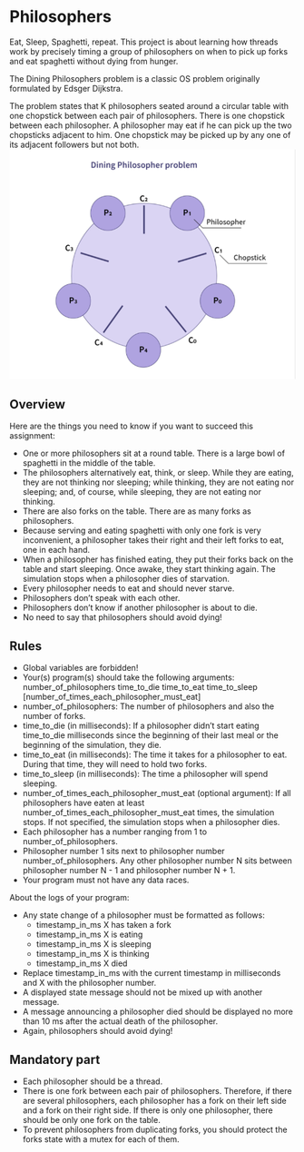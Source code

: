 # Philosophers
Eat, Sleep, Spaghetti, repeat. This project is about learning how threads work by precisely timing a group of philosophers on when to pick up forks and eat spaghetti without dying from hunger.

The Dining Philosophers problem is a classic OS problem originally formulated by Edsger Dijkstra. 

The problem states that K philosophers seated around a circular table with one chopstick between each pair of philosophers.
There is one chopstick between each philosopher. 
A philosopher may eat if he can pick up the two chopsticks adjacent to him. 
One chopstick may be picked up by any one of its adjacent followers but not both. 
![pic1](https://github.com/Sumi111/Philosophers/blob/main/images/philo_problem.png)

## Overview
Here are the things you need to know if you want to succeed this assignment:
- One or more philosophers sit at a round table. There is a large bowl of spaghetti in the middle of the table.
- The philosophers alternatively eat, think, or sleep. While they are eating, they are not thinking nor sleeping; while thinking, they are not eating nor sleeping;
and, of course, while sleeping, they are not eating nor thinking.
- There are also forks on the table. There are as many forks as philosophers.
- Because serving and eating spaghetti with only one fork is very inconvenient, a philosopher takes their right and their left forks to eat, one in each hand.
- When a philosopher has finished eating, they put their forks back on the table and start sleeping. Once awake, they start thinking again.
The simulation stops when a philosopher dies of starvation.
- Every philosopher needs to eat and should never starve.
- Philosophers don’t speak with each other.
- Philosophers don’t know if another philosopher is about to die.
- No need to say that philosophers should avoid dying!

## Rules
- Global variables are forbidden!
- Your(s) program(s) should take the following arguments:
number_of_philosophers time_to_die time_to_eat time_to_sleep [number_of_times_each_philosopher_must_eat]
- number_of_philosophers: The number of philosophers and also the number
of forks.
- time_to_die (in milliseconds): If a philosopher didn’t start eating time_to_die milliseconds since the beginning of their last meal or the beginning of the simulation, they die.
- time_to_eat (in milliseconds): The time it takes for a philosopher to eat. During that time, they will need to hold two forks.
- time_to_sleep (in milliseconds): The time a philosopher will spend sleeping.
- number_of_times_each_philosopher_must_eat (optional argument): If all philosophers have eaten at least number_of_times_each_philosopher_must_eat
times, the simulation stops. If not specified, the simulation stops when a philosopher dies.
- Each philosopher has a number ranging from 1 to number_of_philosophers.
- Philosopher number 1 sits next to philosopher number number_of_philosophers. Any other philosopher number N sits between philosopher number N - 1 and philosopher number N + 1.
- Your program must not have any data races.

About the logs of your program:

- Any state change of a philosopher must be formatted as follows:
  - timestamp_in_ms X has taken a fork
  - timestamp_in_ms X is eating
  - timestamp_in_ms X is sleeping
  - timestamp_in_ms X is thinking
  - timestamp_in_ms X died
- Replace timestamp_in_ms with the current timestamp in milliseconds and X with the philosopher number.
- A displayed state message should not be mixed up with another message.
- A message announcing a philosopher died should be displayed no more than 10 ms after the actual death of the philosopher.
- Again, philosophers should avoid dying!

## Mandatory part

- Each philosopher should be a thread.
- There is one fork between each pair of philosophers. Therefore, if there are several philosophers, each philosopher has a fork on their left side and a fork on their right
side. If there is only one philosopher, there should be only one fork on the table.
- To prevent philosophers from duplicating forks, you should protect the forks state with a mutex for each of them.
